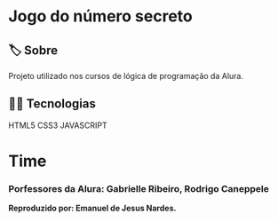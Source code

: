 <h1>Jogo do número secreto</h1>


<h2> 🏷 Sobre</h2>
<p>Projeto utilizado nos cursos de lógica de programação da Alura.</p>


## 👩‍💻 Tecnologias
<div>
  <p>HTML5   CSS3   JAVASCRIPT</p>
</div>


# Time

<h3>Porfessores da Alura: Gabrielle Ribeiro, Rodrigo Caneppele</h3>

<strong>Reproduzido por: Emanuel de Jesus Nardes.</strong>
